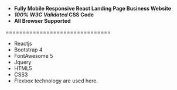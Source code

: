  - **Fully Mobile Responsive React Landing Page Business Website**
 - **_100% W3C Validated_ CSS Code**
 - **All Browser Supported**
 
===============================

- Reactjs
- Bootstrap 4
- FontAwesome 5
- Jquery
- HTML5
- CSS3
- Flexbox technology are used here.